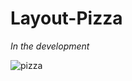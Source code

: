 # Layout-Pizza
*In the development*

![pizza](https://user-images.githubusercontent.com/16353858/85919769-1cade980-b877-11ea-82b9-e0977958f2e0.png)

